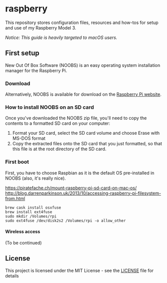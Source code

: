 # raspberry

This repository stores configuration files, resources and how-tos for setup and use of my Raspberry Model 3.

*Notice: This guide is heavily targeted to macOS users.*

## First setup

New Out Of Box Software (NOOBS) is an easy operating system installation manager for the Raspberry Pi.

### Download

Alternatively, NOOBS is available for download on the [Raspberry Pi website](raspberrypi.org/downloads).

### How to install NOOBS on an SD card

Once you've downloaded the NOOBS zip file, you'll need to copy the contents to a formatted SD card on your computer:

1. Format your SD card, select the SD card volume and choose Erase with MS-DOS format
2. Copy the extracted files onto the SD card that you just formatted, so that this file is at the root directory of the SD card.

### First boot

First, you have to choose Raspbian as it is the default OS pre-installed in NOOBS (also, it's really nice).

https://piratefache.ch/mount-raspberry-pi-sd-card-on-mac-os/
http://blog.darrenparkinson.uk/2013/10/accessing-raspberry-pi-filesystem-from.html

    brew cask install osxfuse
    brew install ext4fuse
    sudo mkdir /Volumes/rpi
    sudo ext4fuse /dev/disk2s2 /Volumes/rpi -o allow_other

#### Wireless access

(To be continued)

## License

This project is licensed under the MIT License - see the [LICENSE](LICENSE) file for details
